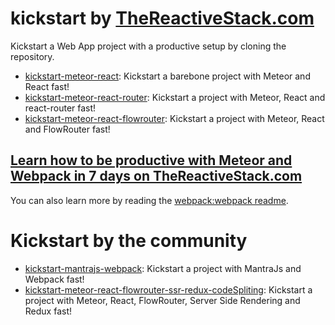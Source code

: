 # kickstart by [TheReactiveStack.com](https://thereactivestack.com)

Kickstart a Web App project with a productive setup by cloning the repository.

- [kickstart-meteor-react](https://github.com/thereactivestack/kickstart-meteor-react): Kickstart a barebone project with Meteor and React fast!
- [kickstart-meteor-react-router](https://github.com/thereactivestack/kickstart-meteor-react-router): Kickstart a project with Meteor, React and react-router fast!
- [kickstart-meteor-react-flowrouter](https://github.com/thereactivestack/kickstart-meteor-react-flowrouter): Kickstart a project with Meteor, React and FlowRouter fast!

## [Learn how to be productive with Meteor and Webpack in 7 days on TheReactiveStack.com](https://thereactivestack.com)

You can also learn more by reading the [webpack:webpack readme](https://atmospherejs.com/webpack/webpack).

# Kickstart by the community

- [kickstart-mantrajs-webpack](https://github.com/mantrajs/kickstart-mantrajs-webpack): Kickstart a project with MantraJs and Webpack fast!
- [kickstart-meteor-react-flowrouter-ssr-redux-codeSpliting](https://github.com/gsabran/kickstart-meteor-react-flowrouter-SSR-codeSplit): Kickstart a project with Meteor, React, FlowRouter, Server Side Rendering and Redux fast!
